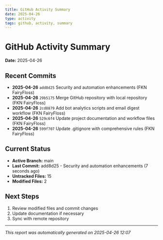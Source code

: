 ```yaml
---
title: GitHub Activity Summary
date: 2025-04-26
type: activity
tags: github, activity, summary
---
```


# GitHub Activity Summary
**Date:** 2025-04-26

## Recent Commits

- **2025-04-26** `add8d25` Security and automation enhancements (FKN FairyFloss)
- **2025-04-26** `29b5175` Merge GitHub repository with local repository (FKN FairyFloss)
- **2025-04-26** `2cd8879` Add bot analytics scripts and email digest workflow (FKN FairyFloss)
- **2025-04-26** `529c6f4` Update project documentation and workflow files (FKN FairyFloss)
- **2025-04-26** `599f707` Update .gitignore with comprehensive rules (FKN FairyFloss)

## Current Status

- **Active Branch:** main
- **Last Commit:** add8d25 - Security and automation enhancements (7 seconds ago)
- **Untracked Files:** 15
- **Modified Files:** 2

## Next Steps

1. Review modified files and commit changes
2. Update documentation if necessary
3. Sync with remote repository

---

_This report was automatically generated on 2025-04-26 12:07_
